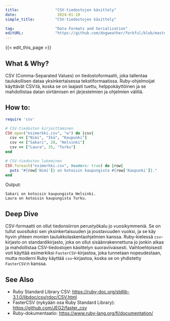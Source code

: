 ```yaml
---
title:                "CSV-tiedostojen käsittely"
date:                  2024-01-19
simple_title:         "CSV-tiedostojen käsittely"

tag:                  "Data Formats and Serialization"
editURL:              "https://github.com/dogweather/forkful/blob/master/content/fi/ruby/working-with-csv.md"
---
```


{{< edit_this_page >}}

## What & Why?
CSV (Comma-Separated Values) on tiedostoformaatti, joka tallentaa taulukollisen dataa yksinkertaisessa tekstiformaatissa. Ruby-ohjelmoijat käyttävät CSV:tä, koska se on laajasti tuettu, helppokäyttöinen ja se mahdollistaa datan siirtämisen eri järjestelmien ja ohjelmien välillä.

## How to:
```Ruby
require 'csv'

# CSV-tiedoston kirjoittaminen
CSV.open("esimerkki.csv", "w") do |csv|
  csv << ["Nimi", "Ikä", "Kaupunki"]
  csv << ["Sakari", 28, "Helsinki"]
  csv << ["Laura", 35, "Turku"]
end

# CSV-tiedoston lukeminen
CSV.foreach("esimerkki.csv", headers: true) do |row|
  puts "#{row['Nimi']} on kotoisin kaupungista #{row['Kaupunki']}."
end
```
Output:
```
Sakari on kotoisin kaupungista Helsinki.
Laura on kotoisin kaupungista Turku.
```

## Deep Dive
CSV-formaatti on ollut tiedonsiirron perustyökalu jo vuosikymmeniä. Se on tullut suosituksi sen yksinkertaisuuden ja joustavuuden vuoksi, ja se käy hyvin yhteen monien taulukkolaskentaohjelmien kanssa. Ruby-kielessä `csv`-kirjasto on standardikirjasto, joka on ollut sisäänrakennettuna jo jonkin aikaa ja mahdollistaa CSV-tiedostojen käsittelyn suoraviivaisesti. Vaihtoehtoisesti voit käyttää esimerkiksi `FasterCSV`-kirjastoa, joka tunnetaan nopeudestaan, mutta moderni Ruby käyttää `csv`-kirjastoa, koska se on yhdistetty `FasterCSV`:n kanssa.

## See Also
- Ruby Standard Library CSV: https://ruby-doc.org/stdlib-3.1.0/libdoc/csv/rdoc/CSV.html
- FasterCSV (nykyään osa Ruby Standard Library): https://github.com/JEG2/faster_csv
- Ruby-dokumentaatio: https://www.ruby-lang.org/fi/documentation/

